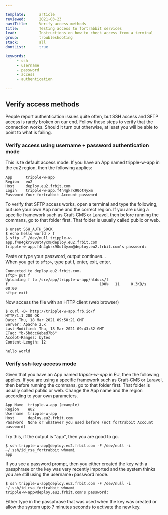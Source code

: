 ```yaml
---

template:      article
reviewed:      2021-03-23
naviTitle:     Verify access methods
title:         Testing access to fortrabbit services
lead:          Instructions on how to check access from a terminal
group:         troubleshooting
stack:         all
dontList:      true

keywords:
     - ssh
     - username
     - password
     - access
     - authentication

---
```


## Verify access methods

People report authentication issues quite often, but SSH access and SFTP access is rarely broken on our end. Follow these steps to verify that the connection works. Should it turn out otherwise, at least you will be able to point to what is failing.

### Verify access using username + password authentication mode

This is te default access mode. If you have an App named tripple-w-app in the eu2 region, then the following applies:

```nohighlight
App      tripple-w-app
Region   eu2
Host     deploy.eu2.frbit.com
Login    tripple-w-app.f4n4gkrx90ot4yxm
Password Your fortrabbit Account password
```

To verify that SFTP access works, open a terminal and type the following, but use your own App name and the correct region. If you are using a specific framework such as Craft-CMS or Laravel, then before running the commans, go to that folder first. That folder is usually called public or web.

    $ unset SSH_AUTH_SOCK
    $ echo hello world > f
    $ sftp -F /dev/null tripple-w-app.f4n4gkrx90ot4yxm@deploy.eu2.frbit.com
    tripple-w-app.f4n4gkrx90ot4yxm@deploy.eu2.frbit.com's password:

Paste or type your password, output continues...  
When you get to `sftp>`, type put f, enter, exit, enter.

    Connected to deploy.eu2.frbit.com.
    sftp> put f
    Uploading f to /srv/app/tripple-w-app/htdocs/f
    f                                         100%   11     0.3KB/s   00:00
    sftp> exit

Now access the file with an HTTP client (web browser)

    $ curl -D- http://tripple-w-app.frb.io/f
    HTTP/1.1 200 OK
    Date: Thu, 18 Mar 2021 09:50:21 GMT
    Server: Apache 2.x
    Last-Modified: Thu, 18 Mar 2021 09:43:32 GMT
    ETag: "b-5bdcc6ebed7b6"
    Accept-Ranges: bytes
    Content-Length: 12

    hello world

### Verify ssh-key access mode

Given that you have an App named  _tripple-w-app_ in EU, then the following applies. If you are using a specific framework such as Craft-CMS or Laravel, then before running the commans, go to that folder first. That folder is usually called public or web. Change the App name and the region according to your own parameters.

<!-- fixme: this is detected as PHP -->

    App Name  tripple-w-app (example)
    Region    eu2
    Username  tripple-w-app
    Host      deploy.eu2.frbit.com
    Password  None or whatever you used before (not fortrabbit Account password)


Try this, if the output is "app", then you are good to go.

    $ ssh tripple-w-app@deploy.eu2.frbit.com -F /dev/null -i ~/.ssh/id_rsa_fortrabbit whoami
    app

If you see a password prompt, then you either created the key with a passphrase or the key was very recently imported and the system thinks you are still using the username+password mode.

    $ ssh tripple-w-app@deploy.eu2.frbit.com -F /dev/null -i ~/.ssh/id_rsa_fortrabbit whoami
    tripple-w-app@deploy.eu2.frbit.com's password:

Either type in the passphrase that was used when the key was created or allow the system upto 7 minutes seconds to activate the new key.
